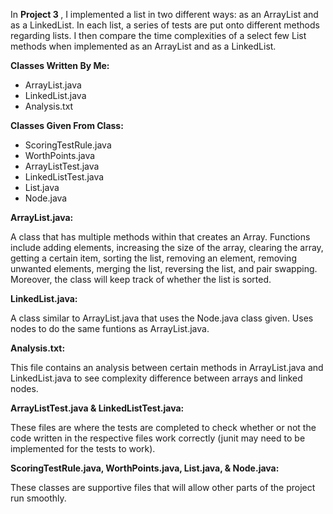 In <b> Project 3 </b>, I implemented a list in two different ways: as an ArrayList and as a LinkedList. In each list, a series of tests are put onto different methods regarding lists. I then compare the time complexities of a select few List methods when implemented as an ArrayList and as a LinkedList.

<b>Classes Written By Me: </b>
<ul><li>ArrayList.java</li>
<li>LinkedList.java</li>
<li>Analysis.txt</li></ul>

<b>Classes Given From Class: </b>
<ul><li> ScoringTestRule.java</li>
<li> WorthPoints.java</li>
<li>ArrayListTest.java</li>
<li>LinkedListTest.java</li>
<li>List.java</li>
<li>Node.java</li></ul>

<b>ArrayList.java:</b>

A class that has multiple methods within that creates an Array. Functions include adding elements, increasing the size of the array, clearing the array, getting a certain item, sorting the list, removing an element, removing unwanted elements, merging the list, reversing the list, and pair swapping. Moreover, the class will keep track of whether the list is sorted. 

<b>LinkedList.java:</b>

A class similar to ArrayList.java that uses the Node.java class given. Uses nodes to do the same funtions as ArrayList.java.

<b>Analysis.txt:</b>

This file contains an analysis between certain methods in ArrayList.java and LinkedList.java to see complexity difference between arrays and linked nodes. 

<b>ArrayListTest.java & LinkedListTest.java:</b>

These files are where the tests are completed to check whether or not the code written in the respective files work correctly (junit may need to be implemented for the tests to work). 

<b>ScoringTestRule.java, WorthPoints.java, List.java, & Node.java:</b>

These classes are supportive files that will allow other parts of the project run smoothly.
